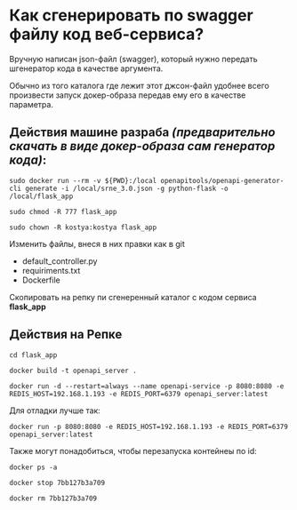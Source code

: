 # Как сгенерировать по swagger файлу код веб-сервиса?

Вручную написан json-файл (swagger), который нужно передать шгенератор кода в качестве аргумента.

Обычно из того каталога где лежит этот джсон-файл удобнее всего произвести запуск докер-образа передав ему его в качестве параметра.

## Действия машине разраба *(предварительно скачать в виде докер-образа сам генератор кода)*:

    sudo docker run --rm -v ${PWD}:/local openapitools/openapi-generator-cli generate -i /local/srne_3.0.json -g python-flask -o /local/flask_app
    
    sudo chmod -R 777 flask_app
    
    sudo chown -R kostya:kostya flask_app

Изменить файлы, внеся в них правки как в git

 - default_controller.py
 - requiriments.txt
 - Dockerfile
  
Скопировать на репку пи сгенеренный каталог с кодом сервиса **flask_app**

## Действия на Репке

    cd flask_app
    
    docker build -t openapi_server .
    
    docker run -d --restart=always --name openapi-service -p 8080:8080 -e REDIS_HOST=192.168.1.193 -e REDIS_PORT=6379 openapi_server:latest

Для отладки лучше так:

    docker run -p 8080:8080 -e REDIS_HOST=192.168.1.193 -e REDIS_PORT=6379 openapi_server:latest

Также могут понадобиться, чтобы перезапуска контейнеы по id:

    docker ps -a
    
    docker stop 7bb127b3a709
    
    docker rm 7bb127b3a709

